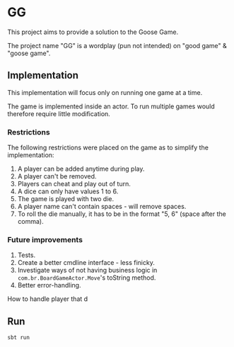 # GG

This project aims to provide a solution to the Goose Game. 

The project name "GG" is a wordplay (pun not intended) on "good game" & "goose game".

## Implementation

This implementation will focus only on running one game at a time.
 
The game is implemented inside an actor. To run multiple games would therefore require little modification. 

### Restrictions

The following restrictions were placed on the game as to simplify the implementation:

1. A player can be added anytime during play.
2. A player can't be removed.
3. Players can cheat and play out of turn.
4. A dice can only have values 1 to 6.
5. The game is played with two die.
6. A player name can't contain spaces - will remove spaces.
7. To roll the die manually, it has to be in the format "5, 6" (space after the comma).

### Future improvements

1. Tests. 
2. Create a better cmdline interface - less finicky. 
2. Investigate ways of not having business logic in `com.br.BoardGameActor.Move`'s toString method.
3. Better error-handling.

How to handle player that d

## Run

`sbt run`
